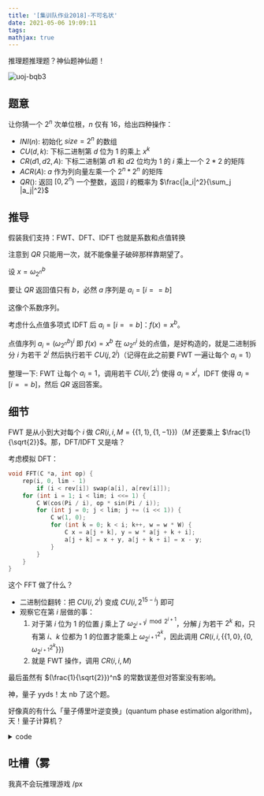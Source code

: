 ```yaml
---
title: '[集训队作业2018]-不可名状'
date: 2021-05-06 19:09:11
tags:
mathjax: true
---
```


推理题推理题？神仙题神仙题！

![uoj-bqb3](/images/uoj-bqb3.jpeg)

## 题意

让你猜一个 $2^n$ 次单位根，$n$ 仅有 $16$，给出四种操作：

- $INI(n)$: 初始化 $size = 2^n$ 的数组
- $CU(d, k)$: 下标二进制第 $d$ 位为 $1$ 的乘上 $x^k$
- $CR(d1, d2, A)$: 下标二进制第 $d1$ 和 $d2$ 位均为 $1$ 的 $i$ 乘上一个 $2 * 2$ 的矩阵
- $ACR(A)$: $a$ 作为列向量左乘一个 $2^n * 2^n$ 的矩阵
- $QR()$: 返回 $[0, 2^n)$ 一个整数，返回 $i$ 的概率为 $\frac{|a_i|^2}{\sum_j |a_j|^2}$

## 推导

假装我们支持：FWT、DFT、IDFT 也就是系数和点值转换

注意到 $QR$ 只能用一次，就不能像量子破碎那样靠期望了。

设 $x = \omega_{2^n}^b$

要让 $QR$ 返回值只有 $b$，必然 $a$ 序列是 $a_i = [i == b]$

这像个系数序列。

考虑什么点值多项式 IDFT 后 $a_i = [i == b]$：$f(x) = x^b$。

点值序列 $a_i = (\omega_{2^n}^b)^i$ 即 $f(x) = x^b$ 在 $\omega_{2^n}^i$ 处的点值，是好构造的，就是二进制拆分 $i$ 为若干 $2^j$ 然后执行若干 $CU(j, 2^j)$（记得在此之前要 FWT 一遍让每个 $a_i = 1$）

整理一下: FWT 让每个 $a_i = 1$，调用若干 $CU(i, 2^i)$ 使得 $a_i = x^i$，IDFT 使得 $a_i = [i == b]$，然后 $QR$ 返回答案。

## 细节

FWT 是从小到大对每个 $i$ 做 $CR(i, i, M = \{\{1, 1\}, \{1, -1\}\})$（$M$ 还要乘上 $\frac{1}{\sqrt{2}}$。那，DFT/IDFT 又是啥？

考虑模拟 DFT：

``` c++
void FFT(C *a, int op) {
    rep(i, 0, lim - 1)
        if (i < rev[i]) swap(a[i], a[rev[i]]);
    for (int i = 1; i < lim; i <<= 1) {
        C W(cos(Pi / i), op * sin(Pi / i));
        for (int j = 0; j < lim; j += (i << 1)) {
            C w(1, 0);
            for (int k = 0; k < i; k++, w = w * W) {
                C x = a[j + k], y = w * a[j + k + i];
                a[j + k] = x + y, a[j + k + i] = x - y;
            }
        }
    }
}
```

这个 FFT 做了什么？

- 二进制位翻转：把 $CU(i, 2^i)$ 变成 $CU(i, 2^{15 - i})$ 即可
- 观察它在第 $i$ 层做的事：
  1. 对于第 $i$ 位为 $1$ 的位置 $j$ 乘上了 $\omega_{2^{i + 1}}^{j \mod 2^{i + 1}}$，分解 $j$ 为若干 $2^k$ 和，只有第 $i$、$k$ 位都为 $1$ 的位置才能乘上 $\omega_{2^{i + 1}}^{2^k}$，因此调用 $CR(i, i, \{\{1, 0\}, \{0, \omega_{2^{i + 1}}^{2^k}\}\})$
  2. 就是 FWT 操作，调用 $CR(i, i, M)$

最后虽然有 $(\frac{1}{\sqrt{2}})^n$ 的常数误差但对答案没有影响。

神，量子 yyds！太 nb 了这个题。

好像真的有什么「量子傅里叶逆变换」(quantum phase estimation algorithm)，天！量子计算机？

<details>
  <summary>code</summary>
  ``` c++
  #include "unnamable.h"
  #include <bits/stdc++.h>
  #define rep(i, x, y) for (int i = x; i <= y; i++)
  using namespace std;
  typedef complex<double> C;
  C v = 1 / sqrt(2), M[2][2] = {{v, v}, {v, -v}};
  C w[16];
  void prew() {
    double pi = acos(-1.0);
    rep(i, 0, 15)
      w[i] = C(cos(pi), sin(pi)), pi *= 0.5;
  }
  C SOL(int t) {
    prew();
    INI(16);
    // FWT
    rep(i, 0, 15) CR(i, i, M);
    // IDFT
    rep(i, 0, 15) CU(i, 1 << (15 - i));
    rep(i, 0, 15) {
      // step 1
      rep(j, 0, i - 1) {
        C dft[2][2];
        dft[0][0] = 1, dft[0][1] = 0;
        dft[1][0] = 0, dft[1][1] = w[i - j];
        CR(i, j, dft);
      }
      // step 2
      CR(i, i, M);
    }
    int ans = 65536 - QR();
    C ret = 1;
    rep(i, 0, 15) if (ans >> i & 1) ret = ret * w[15 - i];
    return ret;
  }
  ```
</details>

## 吐槽（雾

我真不会玩推理游戏 /px
